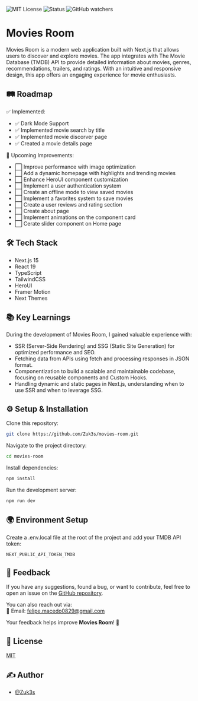 <!--
## 📸 Screenshot

![App Screenshot](https://via.placeholder.com/468x300?text=App+Screenshot+Here)
-->

![MIT License](https://img.shields.io/badge/License-MIT-brightgreen)
![Status](https://img.shields.io/badge/Status-In%20Development-orange)
![GitHub watchers](https://img.shields.io/github/watchers/Zuk3s/movies-room?color=blue)

# Movies Room

Movies Room is a modern web application built with Next.js that allows users to discover and explore movies. The app integrates with The Movie Database (TMDB) API to provide detailed information about movies, genres, recommendations, trailers, and ratings. With an intuitive and responsive design, this app offers an engaging experience for movie enthusiasts.

<!--
## 🎥 Demonstration

Insira um gif ou um link de alguma demonstração
-->

## 🛤️ Roadmap

✅ Implemented:

- ✅ Dark Mode Support
- ✅ Implemented movie search by title
- ✅ Implemented movie discorver page
- ✅ Created a movie details page

🚀 Upcoming Improvements:

- ⬜ Improve performance with image optimization
- ⬜ Add a dynamic homepage with highlights and trending movies
- ⬜ Enhance HeroUI component customization
- ⬜ Implement a user authentication system
- ⬜ Create an offline mode to view saved movies
- ⬜ Implement a favorites system to save movies
- ⬜ Create a user reviews and rating section
- ⬜ Create about page
- ⬜ Implement animations on the component card
- ⬜ Cerate slider component on Home page

## 🛠️ Tech Stack

- Next.js 15
- React 19
- TypeScript
- TailwindCSS
- HeroUI
- Framer Motion
- Next Themes

## 📚 Key Learnings

During the development of Movies Room, I gained valuable experience with:

- SSR (Server-Side Rendering) and SSG (Static Site Generation) for optimized performance and SEO.
- Fetching data from APIs using fetch and processing responses in JSON format.
- Componentization to build a scalable and maintainable codebase, focusing on reusable components and Custom Hooks.
- Handling dynamic and static pages in Next.js, understanding when to use SSR and when to leverage SSG.

## ⚙️ Setup & Installation

Clone this repository:

```bash
git clone https://github.com/Zuk3s/movies-room.git
```

Navigate to the project directory:

```bash
cd movies-room
```

Install dependencies:

```bash
npm install
```

Run the development server:

```bash
npm run dev
```

## 🌍 Environment Setup

Create a .env.local file at the root of the project and add your TMDB API token:

`NEXT_PUBLIC_API_TOKEN_TMDB`

## 💬 Feedback

If you have any suggestions, found a bug, or want to contribute, feel free to open an issue on the [GitHub repository](https://github.com/Zuk3s/movies-room/issues).

You can also reach out via:  
📧 Email: felipe.macedo0829@gmail.com

Your feedback helps improve **Movies Room**! 🚀

<!--
## 📖 Reference
-->

## 📜 License

[MIT](https://choosealicense.com/licenses/mit/)

## ✍️ Author

- [@Zuk3s](https://www.github.com/Zuk3s)
